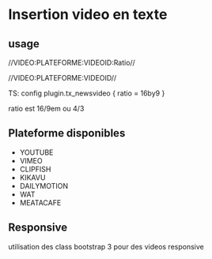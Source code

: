 # Insertion video en texte

## usage

  //VIDEO:PLATEFORME:VIDEOID:Ratio//

  //VIDEO:PLATEFORME:VIDEOID//

TS: config
  plugin.tx_newsvideo {
    ratio = 16by9
  }

ratio est 16/9em ou 4/3

## Plateforme disponibles

  * YOUTUBE
  * VIMEO
  * CLIPFISH
  * KIKAVU
  * DAILYMOTION
  * WAT
  * MEATACAFE

## Responsive

utilisation des class bootstrap 3 pour des videos responsive
